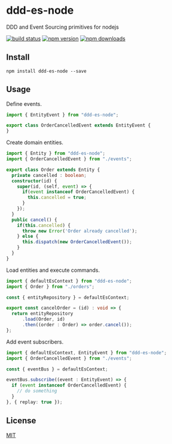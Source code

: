 # ddd-es-node

DDD and Event Sourcing primitives for nodejs

[![build status](https://img.shields.io/travis/github1/ddd-es-node/master.svg?style=flat-square)](https://travis-ci.org/github1/ddd-es-node)
[![npm version](https://img.shields.io/npm/v/ddd-es-node.svg?style=flat-square)](https://www.npmjs.com/package/ddd-es-node)
[![npm downloads](https://img.shields.io/npm/dm/ddd-es-node.svg?style=flat-square)](https://www.npmjs.com/package/ddd-es-node)

## Install

```shell
npm install ddd-es-node --save
```

## Usage

Define events.

```typescript
import { EntityEvent } from "ddd-es-node";

export class OrderCancelledEvent extends EntityEvent {
}
```

Create domain entities.

```typescript
import { Entity } from "ddd-es-node";
import { OrderCancelledEvent } from "./events";

export class Order extends Entity {
  private cancelled : boolean;
  constructor(id) {
    super(id, (self, event) => {
      if(event instanceof OrderCancelledEvent) {
        this.cancelled = true;
      }
    });
  }
  public cancel() {
    if(this.cancelled) {
      throw new Error('Order already cancelled');
    } else {
      this.dispatch(new OrderCancelledEvent());
    }
  }
}
```

Load entities and execute commands.

```typescript
import { defaultEsContext } from "ddd-es-node";
import { Order } from "./orders";

const { entityRepository } = defaultEsContext;

export const cancelOrder = (id) : void => {
  return entityRepository
      .load(Order, id)
      .then((order : Order) => order.cancel());
};
```

Add event subscribers.

```typescript
import { defaultEsContext, EntityEvent } from "ddd-es-node";
import { OrderCancelledEvent } from "./events";

const { eventBus } = defaultEsContext;

eventBus.subscribe((event : EntityEvent) => {
  if (event instanceof OrderCancelledEvent) {
    // do something
  }
}, { replay: true });
```

## License
[MIT](LICENSE.md)
